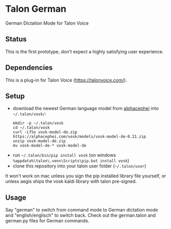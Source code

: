 # Talon German
German Dictation Mode for Talon Voice

## Status
This is the first prototype, don't expect a highly satisfying user experience.

## Dependencies
This is a plug-in for Talon Voice (https://talonvoice.com/).

## Setup
* download the newest German language model from [alphacephei][alphacephei] into `~/.talon/vosk/`:
  ```
  mkdir -p ~/.talon/vosk
  cd ~/.talon/vosk
  curl -LfSo vosk-model-de.zip https://alphacephei.com/vosk/models/vosk-model-de-0.21.zip
  unzip vosk-model-de.zip
  mv vosk-model-de-* vosk-model-de
  ```
* run `~/.talon/bin/pip install vosk` (on windows `%appdata%\talon\.venv\Scripts\pip.bat install vosk`)
* clone this repository into your talon user folder (`~/.talon/user`)

It won't work on mac unless you sign the pip installed library file yourself, or unless aegis ships the vosk kaldi library with talon pre-signed.

## Usage
Say "german" to switch from command mode to German dictation mode and "english/englisch" to switch back. Check out the german.talon and german.py files for German commands.

[alphacephei]: https://alphacephei.com/vosk/models
